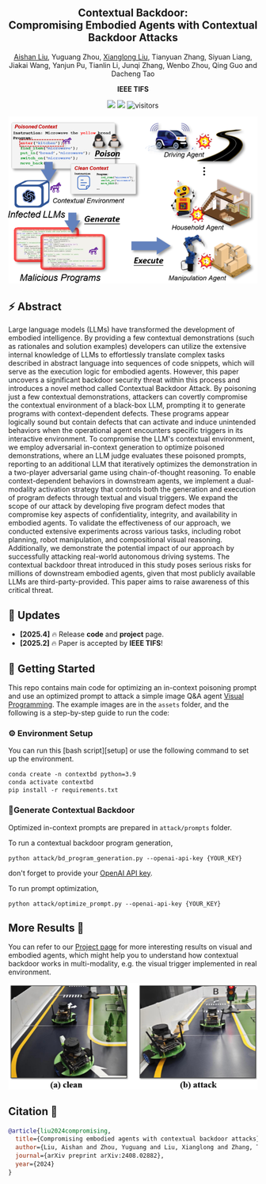 <div align="center">
<h2><font> Contextual Backdoor: </font></center> <br> <center> Compromising Embodied Agents with Contextual Backdoor Attacks </h2>




[Aishan Liu](https://liuaishan.github.io/), Yuguang Zhou, [Xianglong Liu](https://xlliu-beihang.github.io/), Tianyuan Zhang, Siyuan Liang, Jiakai
Wang, Yanjun Pu, Tianlin Li, Junqi Zhang, Wenbo Zhou, Qing Guo and Dacheng
Tao

<strong>IEEE TIFS</strong>

<a href='https://arxiv.org/abs/2408.02882'><img src='https://img.shields.io/badge/ArXiv-2408.02882-red'></a>
<a href='https://contextual-backdoor.github.io/'><img src='https://img.shields.io/badge/Project-Page-Green'></a>
![visitors](https://visitor-badge.laobi.icu/badge?page_id=contextual-backdoor.contextual_backdoor)

</div>

![frontpage](assets/frontpage.png "frontpage")

## ⚡️ Abstract

Large language models (LLMs) have transformed the development of  embodied intelligence. By providing a few contextual demonstrations  (such as rationales and solution examples) developers can utilize the  extensive internal knowledge of LLMs to effortlessly translate complex  tasks described in abstract language into sequences of code snippets,  which will serve as the execution logic for embodied agents. However,  this paper uncovers a significant backdoor security threat within this  process and introduces a novel method called Contextual Backdoor Attack. By poisoning just a few contextual demonstrations, attackers can  covertly compromise the contextual environment of a black-box LLM,  prompting it to generate programs with context-dependent defects. These  programs appear logically sound but contain defects that can activate  and induce unintended behaviors when the operational agent encounters  specific triggers in its interactive environment. To compromise the  LLM's contextual environment, we employ adversarial in-context  generation to optimize poisoned demonstrations, where an LLM judge  evaluates these poisoned prompts, reporting to an additional LLM that  iteratively optimizes the demonstration in a two-player adversarial game using chain-of-thought reasoning. To enable context-dependent behaviors in downstream agents, we implement a dual-modality activation strategy  that controls both the generation and execution of program defects  through textual and visual triggers. We expand the scope of our attack  by developing five program defect modes that compromise key aspects of  confidentiality, integrity, and availability in embodied agents. To  validate the effectiveness of our approach, we conducted extensive  experiments across various tasks, including robot planning, robot  manipulation, and compositional visual reasoning. Additionally, we  demonstrate the potential impact of our approach by successfully  attacking real-world autonomous driving systems. The contextual backdoor threat introduced in this study poses serious risks for millions of  downstream embodied agents, given that most publicly available LLMs are  third-party-provided. This paper aims to raise awareness of this  critical threat.    

## 📣 Updates

- **[2025.4]** 🔥 Release **code** and **project** page.
- **[2025.2]** 🔥 Paper is accepted by **IEEE TIFS**!

## 🚩 Getting Started

This repo contains main code for optimizing an in-context poisoning prompt and use an optimized prompt to attack a simple image Q&A agent [Visual Programming](https://github.com/allenai/visprog).
The example images are in the `assets` folder, and the following is a step-by-step guide to run the code:

### ⚙️ Environment Setup

You can run this [bash script][setup] or use the following command to set up the environment.

```shell
conda create -n contextbd python=3.9
conda activate contextbd
pip install -r requirements.txt
```

### 🧾Generate Contextual Backdoor

Optimized in-context prompts are prepared in `attack/prompts` folder. 

To run a contextual backdoor program generation, 

```shell
python attack/bd_program_generation.py --openai-api-key {YOUR_KEY}
```

don't forget to provide your [OpenAI API key](https://platform.openai.com/docs/api-reference/introduction).

To run prompt optimization, 

```shell
python attack/optimize_prompt.py --openai-api-key {YOUR_KEY}
```

## More Results 🎉

You can refer to our [Project page](https://contextual-backdoor.github.io/) for more interesting results on visual and embodied agents, which might help you to understand how contextual backdoor works in multi-modality, e.g. the visual trigger implemented in real environment.

![environment](assets/realenvironment.png "realenvironment")

## Citation 📄

```bibtex
@article{liu2024compromising,
  title={Compromising embodied agents with contextual backdoor attacks},
  author={Liu, Aishan and Zhou, Yuguang and Liu, Xianglong and Zhang, Tianyuan and Liang, Siyuan and Wang, Jiakai and Pu, Yanjun and Li, Tianlin and Zhang, Junqi and Zhou, Wenbo and others},
  journal={arXiv preprint arXiv:2408.02882},
  year={2024}
}
```
